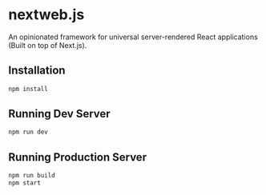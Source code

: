 # nextweb.js
An opinionated framework for universal server-rendered React applications (Built on top of Next.js).

## Installation
```bash
npm install
```

## Running Dev Server
```bash
npm run dev
```

## Running Production Server

```bash
npm run build
npm start
```
